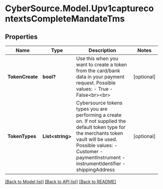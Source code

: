 # CyberSource.Model.Upv1capturecontextsCompleteMandateTms
## Properties

Name | Type | Description | Notes
------------ | ------------- | ------------- | -------------
**TokenCreate** | **bool?** | Use this when you want to create a token from the card/bank data in your payment request.   Possible values:   - True   - False&lt;br&gt;&lt;br&gt;  | [optional] 
**TokenTypes** | **List&lt;string&gt;** | Cybersource tokens types you are performing a create on. If not supplied the default token type for the merchants token vault will be used.  Possible values: - Customer - paymentInstrument - instrumentIdentifier - shippingAddress  | [optional] 

[[Back to Model list]](../README.md#documentation-for-models) [[Back to API list]](../README.md#documentation-for-api-endpoints) [[Back to README]](../README.md)

